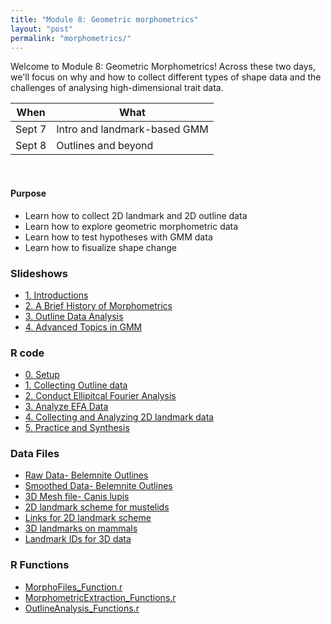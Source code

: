 ```yaml
---
title: "Module 8: Geometric morphometrics"
layout: "post" 
permalink: "morphometrics/"
---
```


Welcome to Module 8: Geometric Morphometrics! Across these two days, we'll focus on why and how to collect different types of shape data and the challenges of analysing high-dimensional trait data. 


| When   | What                                                                 |
|--------|----------------------------------------------------------------------|
| Sept 7 | Intro and landmark-based GMM                                         |
| Sept 8 | Outlines and beyond                                                  |


<br>

#### Purpose
- Learn how to collect 2D landmark and 2D outline data
- Learn how to explore geometric morphometric data 
- Learn how to test hypotheses with GMM data
- Learn how to fisualize shape change

### Slideshows
- [1. Introductions]({{site.baseurl}}/data/8_morphometrics/powerpoints/1_Who_Am_I.pptx)
- [2. A Brief History of Morphometrics]({{site.baseurl}}/data/8_morphometrics/powerpoints/2_A_Brief_History_of_Morphometrics.pdf)
- [3. Outline Data Analysis]({{site.baseurl}}/data/8_morphometrics/powerpoints/3_Outline_Analysis.pptx)
- [4. Advanced Topics in GMM]({{site.baseurl}}/data/8_morphometrics/powerpoints/4_Advanced_GMM.pptx)

### R code

- [0. Setup]({{site.baseurl}}/data/8_morphometrics/exercises/0_Setup.pdf)
- [1. Collecting Outline data]({{site.baseurl}}/data/8_morphometrics/exercises/1_Outline_Data_Collection.pdf)
- [2. Conduct Ellipitcal Fourier Analysis]({{site.baseurl}}/data/8_morphometrics/exercises/2_Ellipitcal_Fourier.pdf)
- [3. Analyze EFA Data]({{site.baseurl}}/data/8_morphometrics/exercises/3_%20Analyzing_Outline_Data.pdf)
- [4. Collecting and Analyzing 2D landmark data]({{site.baseurl}}/data/8_morphometrics/exercises/4_Collecting_and_Analyzing_Landmark_Data.pdf)
- [5. Practice and Synthesis]({{site.baseurl}}/data/8_morphometrics/exercises/5_Practicing_with_3D_Landmark_Data.pdf)

### Data Files

- [Raw Data- Belemnite Outlines]({{site.baseurl}}/data/8_morphometrics/Data/Belemnite_Data.txt)
- [Smoothed Data- Belemnite Outlines]({{site.baseurl}}/data/8_morphometrics/Data/Belemnite_SmoothedOutline.nts)
- [3D Mesh file- Canis lupis]({{site.baseurl}}/data/8_morphometrics/Data/Canis_lupus.ply)
- [2D landmark scheme for mustelids]({{site.baseurl}}/data/8_morphometrics/Data/landmark_scheme.txt)
- [Links for 2D landmark scheme]({{site.baseurl}}/data/8_morphometrics/Data/links.csv)
- [3D landmarks on mammals]({{site.baseurl}}/data/8_morphometrics/Data/mammals.csv)
- [Landmark IDs for 3D data]({{site.baseurl}}/data/8_morphometrics/Data/mammal_3d_fixed_points.csv)

### R Functions

- [MorphoFiles_Function.r]({{site.baseurl}}/data/8_morphometrics/utility_functions/MorphoFiles_Function.r)
- [MorphometricExtraction_Functions.r]({{site.baseurl}}/data/8_morphometrics/Data/MorphometricExtraction_Functions.r)
- [OutlineAnalysis_Functions.r]({{site.baseurl}}/data/8_morphometrics/Data/OutlineAnalysis_Functions.r)
